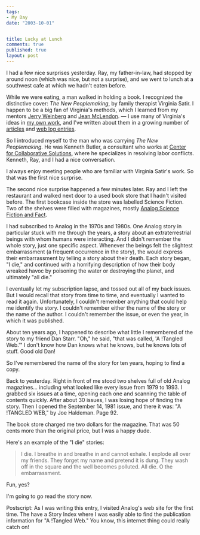 ```yaml
--- 
tags:
- My Day
date: "2003-10-01"


title: Lucky at Lunch
comments: true
published: true
layout: post
---
```


<p> I had a few nice surprises yesterday. Ray, my father-in-law, had stopped by around noon (which was nice, but not a surprise), and we went to lunch at a southwest cafe at which we hadn't eaten before. </p>
<p> While we were eating, a man walked in holding a book. I recognized the distinctive cover:  <em>The New Peoplemaking</em>,  by family therapist Virginia Satir. I happen to be a big fan of Virginia's methods, which I learned from my mentors <a href="http://www.geraldmweinberg.com">Jerry Weinberg</a> and <a href="http://www.satirsystems.com/">Jean McLendon</a>. — I use many of Virginia's ideas in <a href="http://www.dhemery.com">my own work</a>, and I've written about them in a growing number of <a href="http://www.dhemery.com/articles.html">articles</a> and <a href="http://www.dhemery.com/journal">web log entries</a>. </p>
<p> So I introduced myself to the man who was carrying <em>The New Peoplemaking.</em> He was Kenneth Butler, a consultant who works at <a href="http://www.ccscenter.org">Center for Collaborative Solutions</a>, where he specializes in resolving labor conflicts. Kenneth, Ray, and I had a nice conversation. </p>
<p> I always enjoy meeting people who are familiar with Virginia Satir's work. So that was the first nice surprise. </p>
<p> The second nice surprise happened a few minutes later. Ray and I left the restaurant and walked next door to a used book store that I hadn't visited before. The first bookcase inside the store was labelled Science Fiction. Two of the shelves were filled with magazines, mostly <a href="http://www.analogsf.com">Analog Science Fiction and Fact</a>. </p>
<p> I had subscribed to Analog in the 1970s and 1980s. One Analog story in particular stuck with me through the years, a story about an extraterrestrial beings with whom humans were interacting. And I didn't remember the whole story, just one specific aspect. Whenever the beings felt the slightest embarrassment (a frequent occurrence in the story), the would express their embarrassment by telling a story about their death. Each story began, "I die," and continued with a horrifying description of how their body wreaked havoc by poisoning the water or destroying the planet, and ultimately "all die." </p>
<p> I eventually let my subscription lapse, and tossed out all of my back issues. But I would recall that story from time to time, and eventually I wanted to read it again. Unfortunately, I couldn't remember anything that could help me identify the story. I couldn't remember either the name of the story or the name of the author. I couldn't remember the issue, or even the year, in which it was published. </p>
<p> About ten years ago, I happened to describe what little I remembered of the story to my friend Dan Starr. "Oh," he said, "that was called, 'A !Tangled Web.'" I don't know how Dan knows what he knows, but he knows lots of stuff. Good old Dan! </p>
<p> So I've remembered the name of the story for ten years, hoping to find a copy. </p>
<p> Back to yesterday. Right in front of me stood two shelves full of old Analog magazines... including what looked like every issue from 1979 to 1993. I grabbed six issues at a time, opening each one and scanning the table of contents quickly. After about 30 issues, I was losing hope of finding the story. Then I opened the September 14, 1981 issue, and there it was: "A !TANGLED WEB," by Joe Haldeman. Page 92. </p>
<p> The book store charged me two dollars for the magazine. That was 50 cents more than the original price, but I was a happy dude. </p>
<p> Here's an example of the "I die" stories: </p>
<blockquote>
<p> I die. I breathe in and breathe in and cannot exhale. I explode all over my friends. They forget my name and pretend it is dung. They wash off in the square and the well becomes polluted. All die. O the embarrassment. </p>
</blockquote>
<p> Fun, yes? </p>
<p> I'm going to go read the story now. </p>
<p> Postscript: As I was writing this entry, I visited Analog's web site for the first time. The have a Story Index where I was easily able to find the publication information for "A !Tangled Web." You know, this internet thing could really catch on! </p>
